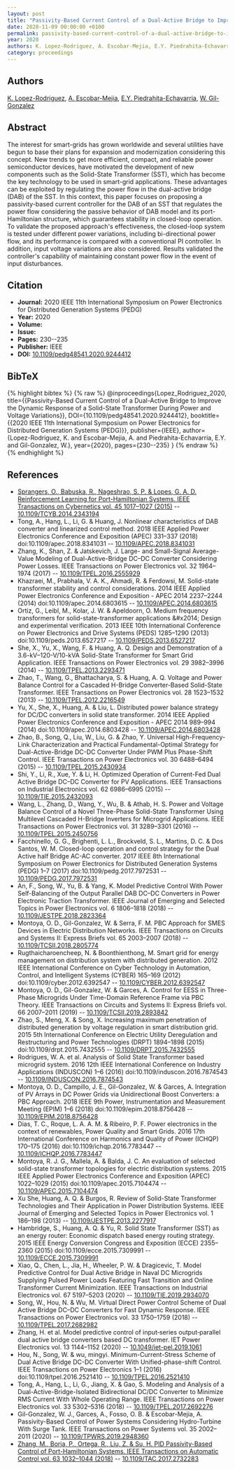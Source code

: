 ```yaml
---
layout: post
title: "Passivity-Based Current Control of a Dual-Active Bridge to Improve the Dynamic Response of a Solid-State Transformer During Power and Voltage Variations"
date: 2020-11-09 00:00:00 +0100
permalink: passivity-based-current-control-of-a-dual-active-bridge-to-improve-the-dynamic-response-of-a-solid-state-transformer-during-power-and-voltage-variations
year: 2020
authors: K. Lopez-Rodriguez, A. Escobar-Mejia, E.Y. Piedrahita-Echavarria, W. Gil-Gonzalez
category: proceedings
---
```

 
## Authors
[K. Lopez-Rodriguez](authors/k_lopez_rodriguez), [A. Escobar-Mejia](authors/a_escobar_mejia), [E.Y. Piedrahita-Echavarria](authors/e_y_piedrahita_echavarria), [W. Gil-Gonzalez](authors/walter_gil_gonzale)
 
## Abstract
The interest for smart-grids has grown worldwide and several utilities have begun to base their plans for expansion and modernization considering this concept. New trends to get more efficient, compact, and reliable power semiconductor devices, have motivated the development of new components such as the Solid-State Transformer (SST), which has become the key technology to be used in smart-grid applications. These advantages can be exploited by regulating the power flow in the dual-active bridge (DAB) of the SST. In this context, this paper focuses on proposing a passivity-based current controller for the DAB of an SST that regulates the power flow considering the passive behavior of DAB model and its port-Hamiltonian structure, which guarantees stability in closed-loop operation. To validate the proposed approach's effectiveness, the closed-loop system is tested under different power variations, including bi-directional power flow, and its performance is compared with a conventional PI controller. In addition, input voltage variations are also considered. Results validated the controller's capability of maintaining constant power flow in the event of input disturbances.
 
## Citation
- **Journal:** 2020 IEEE 11th International Symposium on Power Electronics for Distributed Generation Systems (PEDG)
- **Year:** 2020
- **Volume:** 
- **Issue:** 
- **Pages:** 230--235
- **Publisher:** IEEE
- **DOI:** [10.1109/pedg48541.2020.9244412](https://doi.org/10.1109/pedg48541.2020.9244412)
 
## BibTeX
{% highlight bibtex %}
{% raw %}
@inproceedings{Lopez_Rodriguez_2020,
  title={{Passivity-Based Current Control of a Dual-Active Bridge to Improve the Dynamic Response of a Solid-State Transformer During Power and Voltage Variations}},
  DOI={10.1109/pedg48541.2020.9244412},
  booktitle={{2020 IEEE 11th International Symposium on Power Electronics for Distributed Generation Systems (PEDG)}},
  publisher={IEEE},
  author={Lopez-Rodriguez, K. and Escobar-Mejia, A. and Piedrahita-Echavarria, E.Y. and Gil-Gonzalez, W.},
  year={2020},
  pages={230--235}
}
{% endraw %}
{% endhighlight %}
 
## References
- [Sprangers, O., Babuska, R., Nageshrao, S. P. & Lopes, G. A. D. Reinforcement Learning for Port-Hamiltonian Systems. IEEE Transactions on Cybernetics vol. 45 1017–1027 (2015)](reinforcement-learning-for-port-hamiltonian-systems) -- [10.1109/TCYB.2014.2343194](https://doi.org/10.1109/TCYB.2014.2343194)
- Tong, A., Hang, L., Li, G. & Huang, J. Nonlinear characteristics of DAB converter and linearized control method. 2018 IEEE Applied Power Electronics Conference and Exposition (APEC) 331–337 (2018) doi:10.1109/apec.2018.8341031 -- [10.1109/APEC.2018.8341031](https://doi.org/10.1109/APEC.2018.8341031)
- Zhang, K., Shan, Z. & Jatskevich, J. Large- and Small-Signal Average-Value Modeling of Dual-Active-Bridge DC–DC Converter Considering Power Losses. IEEE Transactions on Power Electronics vol. 32 1964–1974 (2017) -- [10.1109/TPEL.2016.2555929](https://doi.org/10.1109/TPEL.2016.2555929)
- Khazraei, M., Prabhala, V. A. K., Ahmadi, R. & Ferdowsi, M. Solid-state transformer stability and control considerations. 2014 IEEE Applied Power Electronics Conference and Exposition - APEC 2014 2237–2244 (2014) doi:10.1109/apec.2014.6803615 -- [10.1109/APEC.2014.6803615](https://doi.org/10.1109/APEC.2014.6803615)
- Ortiz, G., Leibl, M., Kolar, J. W. & Apeldoorn, O. Medium frequency transformers for solid-state-transformer applications &amp;#x2014; Design and experimental verification. 2013 IEEE 10th International Conference on Power Electronics and Drive Systems (PEDS) 1285–1290 (2013) doi:10.1109/peds.2013.6527217 -- [10.1109/PEDS.2013.6527217](https://doi.org/10.1109/PEDS.2013.6527217)
- She, X., Yu, X., Wang, F. & Huang, A. Q. Design and Demonstration of a 3.6-kV–120-V/10-kVA Solid-State Transformer for Smart Grid Application. IEEE Transactions on Power Electronics vol. 29 3982–3996 (2014) -- [10.1109/TPEL.2013.2293471](https://doi.org/10.1109/TPEL.2013.2293471)
- Zhao, T., Wang, G., Bhattacharya, S. & Huang, A. Q. Voltage and Power Balance Control for a Cascaded H-Bridge Converter-Based Solid-State Transformer. IEEE Transactions on Power Electronics vol. 28 1523–1532 (2013) -- [10.1109/TPEL.2012.2216549](https://doi.org/10.1109/TPEL.2012.2216549)
- Yu, X., She, X., Huang, A. & Liu, L. Distributed power balance strategy for DC/DC converters in solid state transformer. 2014 IEEE Applied Power Electronics Conference and Exposition - APEC 2014 989–994 (2014) doi:10.1109/apec.2014.6803428 -- [10.1109/APEC.2014.6803428](https://doi.org/10.1109/APEC.2014.6803428)
- Zhao, B., Song, Q., Liu, W., Liu, G. & Zhao, Y. Universal High-Frequency-Link Characterization and Practical Fundamental-Optimal Strategy for Dual-Active-Bridge DC-DC Converter Under PWM Plus Phase-Shift Control. IEEE Transactions on Power Electronics vol. 30 6488–6494 (2015) -- [10.1109/TPEL.2015.2430934](https://doi.org/10.1109/TPEL.2015.2430934)
- Shi, Y., Li, R., Xue, Y. & Li, H. Optimized Operation of Current-Fed Dual Active Bridge DC–DC Converter for PV Applications. IEEE Transactions on Industrial Electronics vol. 62 6986–6995 (2015) -- [10.1109/TIE.2015.2432093](https://doi.org/10.1109/TIE.2015.2432093)
- Wang, L., Zhang, D., Wang, Y., Wu, B. & Athab, H. S. Power and Voltage Balance Control of a Novel Three-Phase Solid-State Transformer Using Multilevel Cascaded H-Bridge Inverters for Microgrid Applications. IEEE Transactions on Power Electronics vol. 31 3289–3301 (2016) -- [10.1109/TPEL.2015.2450756](https://doi.org/10.1109/TPEL.2015.2450756)
- Facchinello, G. G., Brighenti, L. L., Brockveld, S. L., Martins, D. C. & Dos Santos, W. M. Closed-loop operation and control strategy for the Dual Active half Bridge AC-AC converter. 2017 IEEE 8th International Symposium on Power Electronics for Distributed Generation Systems (PEDG) 1–7 (2017) doi:10.1109/pedg.2017.7972531 -- [10.1109/PEDG.2017.7972531](https://doi.org/10.1109/PEDG.2017.7972531)
- An, F., Song, W., Yu, B. & Yang, K. Model Predictive Control With Power Self-Balancing of the Output Parallel DAB DC–DC Converters in Power Electronic Traction Transformer. IEEE Journal of Emerging and Selected Topics in Power Electronics vol. 6 1806–1818 (2018) -- [10.1109/JESTPE.2018.2823364](https://doi.org/10.1109/JESTPE.2018.2823364)
- Montoya, O. D., Gil-Gonzalez, W. & Serra, F. M. PBC Approach for SMES Devices in Electric Distribution Networks. IEEE Transactions on Circuits and Systems II: Express Briefs vol. 65 2003–2007 (2018) -- [10.1109/TCSII.2018.2805774](https://doi.org/10.1109/TCSII.2018.2805774)
- Rugthaicharoencheep, N. & Boonthienthong, M. Smart grid for energy management on distribution system with distributed generation. 2012 IEEE International Conference on Cyber Technology in Automation, Control, and Intelligent Systems (CYBER) 165–169 (2012) doi:10.1109/cyber.2012.6392547 -- [10.1109/CYBER.2012.6392547](https://doi.org/10.1109/CYBER.2012.6392547)
- Montoya, O. D., Gil-Gonzalez, W. & Garces, A. Control for EESS in Three-Phase Microgrids Under Time-Domain Reference Frame via PBC Theory. IEEE Transactions on Circuits and Systems II: Express Briefs vol. 66 2007–2011 (2019) -- [10.1109/TCSII.2019.2893842](https://doi.org/10.1109/TCSII.2019.2893842)
- Zhao, S., Meng, X. & Song, X. Increasing maximum penetration of distributed generation by voltage regulation in smart distribution grid. 2015 5th International Conference on Electric Utility Deregulation and Restructuring and Power Technologies (DRPT) 1894–1898 (2015) doi:10.1109/drpt.2015.7432555 -- [10.1109/DRPT.2015.7432555](https://doi.org/10.1109/DRPT.2015.7432555)
- Rodrigues, W. A. et al. Analysis of Solid State Transformer based microgrid system. 2016 12th IEEE International Conference on Industry Applications (INDUSCON) 1–6 (2016) doi:10.1109/induscon.2016.7874543 -- [10.1109/INDUSCON.2016.7874543](https://doi.org/10.1109/INDUSCON.2016.7874543)
- Montoya, O. D., Campillo, J. E., Gil-Gonzalez, W. & Garces, A. Integration of PV Arrays in DC Power Grids via Unidirectional Boost Converters: a PBC Approach. 2018 IEEE 9th Power, Instrumentation and Measurement Meeting (EPIM) 1–6 (2018) doi:10.1109/epim.2018.8756428 -- [10.1109/EPIM.2018.8756428](https://doi.org/10.1109/EPIM.2018.8756428)
- Dias, T. C., Roque, L. A. A. M. & Ribeiro, P. F. Power electronics in the context of renewables, Power Quality and Smart Grids. 2016 17th International Conference on Harmonics and Quality of Power (ICHQP) 170–175 (2016) doi:10.1109/ichqp.2016.7783447 -- [10.1109/ICHQP.2016.7783447](https://doi.org/10.1109/ICHQP.2016.7783447)
- Montoya, R. J. G., Mallela, A. & Balda, J. C. An evaluation of selected solid-state transformer topologies for electric distribution systems. 2015 IEEE Applied Power Electronics Conference and Exposition (APEC) 1022–1029 (2015) doi:10.1109/apec.2015.7104474 -- [10.1109/APEC.2015.7104474](https://doi.org/10.1109/APEC.2015.7104474)
- Xu She, Huang, A. Q. & Burgos, R. Review of Solid-State Transformer Technologies and Their Application in Power Distribution Systems. IEEE Journal of Emerging and Selected Topics in Power Electronics vol. 1 186–198 (2013) -- [10.1109/JESTPE.2013.2277917](https://doi.org/10.1109/JESTPE.2013.2277917)
- Hambridge, S., Huang, A. Q. & Yu, R. Solid State Transformer (SST) as an energy router: Economic dispatch based energy routing strategy. 2015 IEEE Energy Conversion Congress and Exposition (ECCE) 2355–2360 (2015) doi:10.1109/ecce.2015.7309991 -- [10.1109/ECCE.2015.7309991](https://doi.org/10.1109/ECCE.2015.7309991)
- Xiao, Q., Chen, L., Jia, H., Wheeler, P. W. & Dragicevic, T. Model Predictive Control for Dual Active Bridge in Naval DC Microgrids Supplying Pulsed Power Loads Featuring Fast Transition and Online Transformer Current Minimization. IEEE Transactions on Industrial Electronics vol. 67 5197–5203 (2020) -- [10.1109/TIE.2019.2934070](https://doi.org/10.1109/TIE.2019.2934070)
- Song, W., Hou, N. & Wu, M. Virtual Direct Power Control Scheme of Dual Active Bridge DC–DC Converters for Fast Dynamic Response. IEEE Transactions on Power Electronics vol. 33 1750–1759 (2018) -- [10.1109/TPEL.2017.2682982](https://doi.org/10.1109/TPEL.2017.2682982)
- Zhang, H. et al. Model predictive control of input‐series output‐parallel dual active bridge converters based DC transformer. IET Power Electronics vol. 13 1144–1152 (2020) -- [10.1049/iet-pel.2019.1061](https://doi.org/10.1049/iet-pel.2019.1061)
- Hou, N., Song, W. & wu,  mingyi. Minimum-Current-Stress Scheme of Dual Active Bridge DC-DC Converter With Unified-phase-shift Control. IEEE Transactions on Power Electronics 1–1 (2016) doi:10.1109/tpel.2016.2521410 -- [10.1109/TPEL.2016.2521410](https://doi.org/10.1109/TPEL.2016.2521410)
- Tong, A., Hang, L., Li, G., Jiang, X. & Gao, S. Modeling and Analysis of a Dual-Active-Bridge-Isolated Bidirectional DC/DC Converter to Minimize RMS Current With Whole Operating Range. IEEE Transactions on Power Electronics vol. 33 5302–5316 (2018) -- [10.1109/TPEL.2017.2692276](https://doi.org/10.1109/TPEL.2017.2692276)
- Gil-Gonzalez, W. J., Garces, A., Fosso, O. B. & Escobar-Mejia, A. Passivity-Based Control of Power Systems Considering Hydro-Turbine With Surge Tank. IEEE Transactions on Power Systems vol. 35 2002–2011 (2020) -- [10.1109/TPWRS.2019.2948360](https://doi.org/10.1109/TPWRS.2019.2948360)
- [Zhang, M., Borja, P., Ortega, R., Liu, Z. & Su, H. PID Passivity-Based Control of Port-Hamiltonian Systems. IEEE Transactions on Automatic Control vol. 63 1032–1044 (2018)](pid-passivity-based-control-of-port-hamiltonian-systems) -- [10.1109/TAC.2017.2732283](https://doi.org/10.1109/TAC.2017.2732283)


